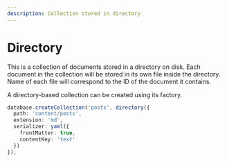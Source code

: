 ```yaml
---
description: Collection stored in directory
---
```


# Directory

This is a collection of documents stored in a directory on disk. Each document in the collection will be stored in its own file inside the directory. Name of each file will correspond to the ID of the document it contains.

A directory-based collection can be created using its factory.

```typescript
database.createCollection('posts', directory({
  path: 'content/posts',
  extension: 'md',
  serializer: yaml({
    frontMatter: true,
    contentKey: 'text'
  })
});
```



